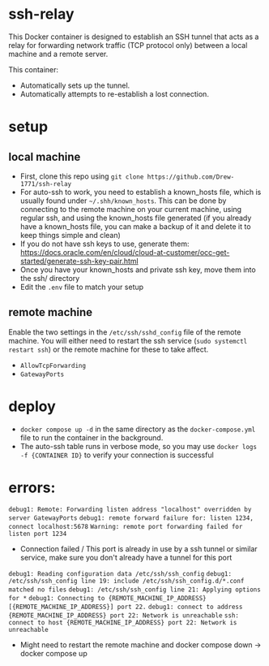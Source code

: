 # ssh-relay
This Docker container is designed to establish an SSH tunnel that acts as a relay for forwarding network traffic (TCP protocol only) between a local machine and a remote server. 

This container:
  - Automatically sets up the tunnel.
  - Automatically attempts to re-establish a lost connection.

# setup
## local machine
- First, clone this repo using `git clone https://github.com/Drew-1771/ssh-relay`
- For auto-ssh to work, you need to establish a known_hosts file, which is usually found under `~/.shh/known_hosts`. This can be done by connecting to the remote machine on your current machine, using regular ssh, and using the known_hosts file generated (if you already have a known_hosts file, you can make a backup of it and delete it to keep things simple and clean)
- If you do not have ssh keys to use, generate them: https://docs.oracle.com/en/cloud/cloud-at-customer/occ-get-started/generate-ssh-key-pair.html
- Once you have your known_hosts and private ssh key, move them into the ssh/ directory
- Edit the `.env` file to match your setup
## remote machine
Enable the two settings in the `/etc/ssh/sshd_config` file of the remote machine. You will either need to restart the ssh service (`sudo systemctl restart ssh`) or the remote machine for these to take affect.
- `AllowTcpForwarding`
- `GatewayPorts` 

# deploy
- `docker compose up -d` in the same directory as the `docker-compose.yml` file to run the container in the background.
- The auto-ssh table runs in verbose mode, so you may use `docker logs -f {CONTAINER ID}` to verify your connection is successful

# errors:
`debug1: Remote: Forwarding listen address "localhost" overridden by server GatewayPorts`
`debug1: remote forward failure for: listen 1234, connect localhost:5678`
`Warning: remote port forwarding failed for listen port 1234`
- Connection failed / This port is already in use by a ssh tunnel or similar service, make sure you don't already have a tunnel for this port

`debug1: Reading configuration data /etc/ssh/ssh_config`
`debug1: /etc/ssh/ssh_config line 19: include /etc/ssh/ssh_config.d/*.conf matched no files`
`debug1: /etc/ssh/ssh_config line 21: Applying options for *`
`debug1: Connecting to {REMOTE_MACHINE_IP_ADDRESS} [{REMOTE_MACHINE_IP_ADDRESS}] port 22.`
`debug1: connect to address {REMOTE_MACHINE_IP_ADDRESS} port 22: Network is unreachable`
`ssh: connect to host {REMOTE_MACHINE_IP_ADDRESS} port 22: Network is unreachable`
- Might need to restart the remote machine and docker compose down -> docker compose up
